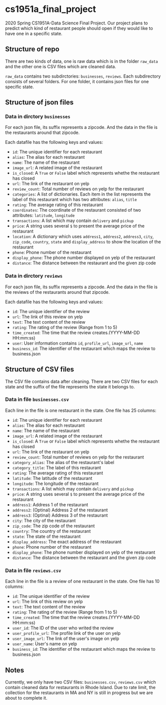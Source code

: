 # cs1951a_final_project

2020 Spring CS1951A-Data Science Final Project. Our project plans to predict which kind of restaurant people should open if they would like to have one in a specific state. 

## Structure of repo 

There are two kinds of data, one is raw data which is in the folder `raw_data` and the other one is CSV files which are cleaned data. 

`raw_data` contains two subdirctories: `businesses`, `reviews`. Each subdirectory consists of several folders. For one folder, it contains json files for one specific state.

## Structure of json files

### Data in dirctory `businesses`

For each json file, its suffix represents a zipcode. And the data in the file is the restaurants around that zipcode. 

Each datafile has the following keys and values:

* `id`: The unique identifier for each restaurant
* `alias`: The alias for each restaurant
* `name`: The name of the restaurant
* `image_url`: A related image of the restaurant
* `is_closed`: A `True` or `False` label which represents whethe the restaurant has closed
* `url`: The link of the restaurant on yelp
* `review_count`: Total number of reviews on yelp for the restaurant
* `categories`: A list of dictionaries. Each item in the list represents the label of this restaurant which has two attributes: `alias`, `title`
* `rating`: The average rating of this restaurant
* `coordinates`: The coordinate of the restaurant consisted of two attributes: `latitude`, `longitude`
* `transactions`: A list which may contain `delivery` and `pickup` 
* `price`: A string uses several `$` to present the average price of the restaurant
* `location`: A dictionary which uses `address1`, `address2`, `address3`, `city`, `zip_code`, `country`, `state` and `display_address` to show the location of the restaurant
* `phone`: Phone number of the restaurant
* `display_phone`: The phone number displayed on yelp of the restaurant
* `distance`: The distance between the restaurant and the given zip code

### Data in dirctory `reviews`

For each json file, its suffix represents a zipcode. And the data in the file is the reviews of the restaurants around that zipcode.

Each datafile has the following keys and values:

* `id`: The unique identifier of the review
* `url`: The link of this review on yelp
* `text`: The text content of the review
* `rating`: The rating of the review (Range from 1 to 5)
* `time_created`: The time that the review creates.(YYYY-MM-DD HH:mm:ss)
* `user`: User information contains `id`, `profile_url`, `image_url`, `name`
* `business_id`: The identifier of the restaurant which maps the review to business.json

## Structure of CSV files

The CSV file contains data after cleaning. There are two CSV files for each state and the suffix of the file represents the state it belongs to.

### Data in file `businesses.csv`

Each line in the file is one restaurant in the state. One file has 25 columns:

* `id`: The unique identifier for each restaurant
* `alias`: The alias for each restaurant
* `name`: The name of the restaurant
* `image_url`: A related image of the restaurant
* `is_closed`: A `True` or `False` label which represents whethe the restaurant has closed
* `url`: The link of the restaurant on yelp
* `review_count`: Total number of reviews on yelp for the restaurant
* `category_alias`: The alias of the restaurant's label
* `category_title`: The label of this restaurant
* `rating`: The average rating of this restaurant
* `latitude`: The latitude of the restaurant
* `longitude`: The longitude of the restaurant
* `transactions`: A list which may contain `delivery` and `pickup` 
* `price`: A string uses several `$` to present the average price of the restaurant
* `address1`: Address 1 of the restaurant
* `address2`: (Optinal) Address 2 of the restaurant
* `address3`: (Optinal) Address 3 of the restaurant
* `city`: The city of the restaurant
* `zip_code`: The zip code of the restaurant
* `country`: The country of the restaurant
* `state`: The state of the restaurant
* `display_address`: The exact address of the restaurant
* `phone`: Phone number of the restaurant
* `display_phone`: The phone number displayed on yelp of the restaurant
* `distance`: The distance between the restaurant and the given zip code

### Data in file `reviews.csv`

Each line in the file is a review of one restaurant in the state. One file has 10 columns:

* `id`: The unique identifier of the review
* `url`: The link of this review on yelp
* `text`: The text content of the review
* `rating`: The rating of the review (Range from 1 to 5)
* `time_created`: The time that the review creates.(YYYY-MM-DD HH:mm:ss)
* `user_id`: The ID of the user who writed the review
* `user_profile_url`: The profile link of the user on yelp
* `user_image_url`: The link of the user's image on yelp
* `user_name`: User's name on yelp
* `business_id`: The identifier of the restaurant which maps the review to business.json

## Notes

Currently, we only have two CSV files: `businesses.csv`, `reviews.csv` which contain cleaned data for restaurants in Rhode Island. Due to rate limit, the collection for the restaurants in MA and NY is still in progress but we are about to complete it.
